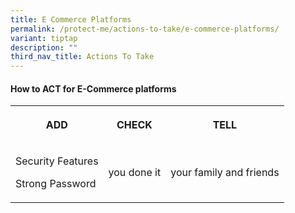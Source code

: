 ```yaml
---
title: E Commerce Platforms
permalink: /protect-me/actions-to-take/e-commerce-platforms/
variant: tiptap
description: ""
third_nav_title: Actions To Take
---
```

<h4>How to ACT for E-Commerce platforms</h4><table><tbody><tr><th rowspan="1" colspan="1"><p><strong>ADD</strong></p></th><th rowspan="1" colspan="1"><p><strong>CHECK</strong></p></th><th rowspan="1" colspan="1"><p><strong>TELL</strong></p></th></tr><tr><td rowspan="2" colspan="1"><p>Security Features</p><p></p><p>Strong Password</p><p></p><p></p><p></p></td><td rowspan="2" colspan="1"><p>you done it</p></td><td rowspan="2" colspan="1"><p>your family and friends</p></td></tr><tr></tr></tbody></table><p></p>